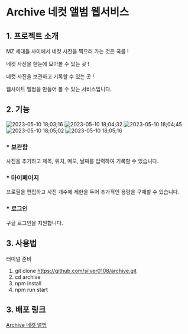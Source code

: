 # Archive 네컷 앨범 웹서비스

## 1. 프로젝트 소개
MZ 세대들 사이에서 네컷 사진을 찍으러 가는 것은 국룰 !


네컷 사진을 한눈에 모아볼 수 있는 곳 !


네컷 사진을 보관하고 기록할 수 있는 곳 !


웹사이트 앨범을 만들어 볼 수 있는 서비스입니다.

## 2. 기능
![2023-05-10 18;03;16](https://github.com/silver0108/archive/assets/78434676/025f98cb-a259-42f2-8d94-2197d3997eee)
![2023-05-10 18;04;32](https://github.com/silver0108/archive/assets/78434676/8628e7cd-c044-44c0-86ae-aff2a2ff4060)
![2023-05-10 18;04;45](https://github.com/silver0108/archive/assets/78434676/a306284c-3426-4278-b0b8-eaa5ee678bcf)
![2023-05-10 18;05;02](https://github.com/silver0108/archive/assets/78434676/d81e8088-61c1-4774-b189-f590ba93ec97)
![2023-05-10 18;05;16](https://github.com/silver0108/archive/assets/78434676/dc19dbd0-3763-45a3-82c1-aa0f60b1505b)

### * 보관함
사진을 추가하고 제목, 위치, 메모, 날짜를 입력하여 기록할 수 있습니다.

### * 마이페이지
프로필을 편집하고 사진 개수에 제한을 두어 추가적인 용량을 구매할 수 있습니다.

### * 로그인
구글 로그인을 지원합니다.

## 3. 사용법
터미널 준비


1. git clone https://github.com/silver0108/archive.git
2. cd archive
3. npm install
4. npm run start

## 3. 배포 링크
[Archive 네컷 앨범](https://archive-c9af3.web.app/)
